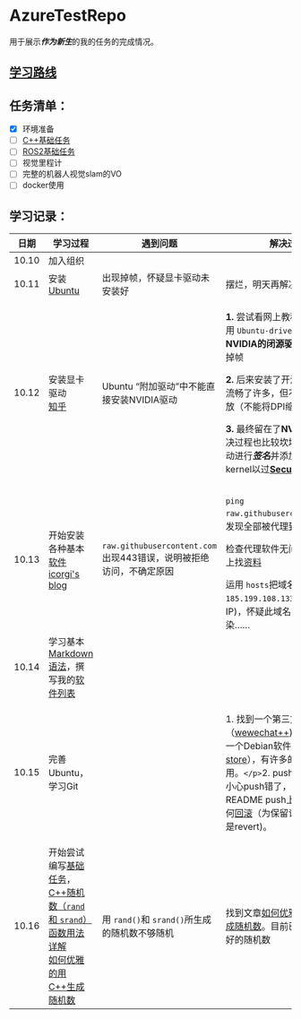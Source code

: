 # AzureTestRepo

用于展示***作为新生***的我的任务的完成情况。

## [学习路线](https://github.com/AzureSpace531/navigation_group/blob/main/%E5%AF%BC%E8%88%AA%E7%BB%84%E5%AD%A6%E4%B9%A0%E8%B7%AF%E7%BA%BF.md#c)

## 任务清单：

- [X] 环境准备
- [ ] [C++基础任务](https://github.com/AzureSpace531/navigation_group/blob/main/%E5%AF%BC%E8%88%AA%E7%BB%84%E6%8B%9B%E6%96%B0%E4%BB%BB%E5%8A%A1/basic_task/Cpp_task%E8%AE%B2%E8%A7%A3.md)
- [ ] [ROS2基础任务](https://github.com/AzureSpace531/navigation_group/tree/main/%E5%AF%BC%E8%88%AA%E7%BB%84%E6%8B%9B%E6%96%B0%E4%BB%BB%E5%8A%A1/ros2/%E5%9F%BA%E7%A1%80)
- [ ] 视觉里程计
- [ ] 完整的机器人视觉slam的VO
- [ ] docker使用

## 学习记录：

| 日期  | 学习过程                                                                                                                                                                                                                                        | 遇到问题                                                              | 解决过程                                                                                                                                                                                                                                                                                                                                                                                                                                                                                                                                                                                                                                                                                                                                                                                                                                                                    |
| ----- | ----------------------------------------------------------------------------------------------------------------------------------------------------------------------------------------------------------------------------------------------- | --------------------------------------------------------------------- | --------------------------------------------------------------------------------------------------------------------------------------------------------------------------------------------------------------------------------------------------------------------------------------------------------------------------------------------------------------------------------------------------------------------------------------------------------------------------------------------------------------------------------------------------------------------------------------------------------------------------------------------------------------------------------------------------------------------------------------------------------------------------------------------------------------------------------------------------------------------------- |
| 10.10 | 加入组织                                                                                                                                                                                                                                        |                                                                       |                                                                                                                                                                                                                                                                                                                                                                                                                                                                                                                                                                                                                                                                                                                                                                                                                                                                             |
| 10.11 | 安装[Ubuntu](https://ubuntu.com/download/desktop)                                                                                                                                                                                                  | 出现掉帧，怀疑显卡驱动未安装好                                        | 摆烂，明天再解决                                                                                                                                                                                                                                                                                                                                                                                                                                                                                                                                                                                                                                                                                                                                                                                                                                                            |
| 10.12 | 安装显卡驱动 <br>[知乎](https://zhuanlan.zhihu.com/p/308407850)                                                                                                                                                                                | Ubuntu “附加驱动”中不能直接安装NVIDIA驱动                           | <p>**1.** 尝试看网上教程安装驱动，用 ``Ubuntu-driver``安装了**NVIDIA的闭源驱动**，但仍然有掉帧 </p><p>**2.** 后来安装了开源的**X.Org**，流畅了许多，但不支持分数缩放（不能将DPI缩放到125%）</p><p>**3.** 最终留在了**NVIDIA官方**（解决过程也比较坎坷，还要对驱动进行***签名***并添加到grub kernel以过[**Secure Boot**](https://support.microsoft.com/en-us/windows/windows-11-and-secure-boot-a8ff1202-c0d9-42f5-940f-843abef64fad "强迫症，为了应付微软……")）</p>                                                                                                                                                                                                                                                                                                                                          |
| 10.13 | 开始安装各种基本[软件](./AppList.md) <br>[icorgi&#39;s blog](https://www.icorgi.cn/2022/04/10/412.html)                                                                                                                                           | ``raw.githubusercontent.com`` 出现443错误，说明被拒绝访问，不确定原因 | <p>``ping raw.githubusercontent.com``，发现全部被代理到 ``localhost``</p>检查代理软件无问题，开始网上找[资料](https://www.icorgi.cn/2022/04/10/412.html) </p>运用 ``hosts``把域名强行代理到 ``185.199.108.133``(真实映射的IP)，怀疑此域名被GFW污染……                                                                                                                                                                                                                                                                                                                                                                                                                                                                                                                                                                                                               |
| 10.14 | 学习基本[Markdown语法](https://markdown.com.cn)，撰写我的[软件列表](./AppList.md)                                                                                                                                                                     |                                                                       |                                                                                                                                                                                                                                                                                                                                                                                                                                                                                                                                                                                                                                                                                                                                                                                                                                                                             |
| 10.15 | 完善Ubuntu，学习Git                                                                                                                                                                                                                             |                                                                       | <p>1. 找到一个第三方的微信（[wewechat++](https://gitee.com/spark-community-works-collections/wewechat-plus-plus))，以及国内的一个Debian软件商店（[spark-store](https://spark-app.store/)），有许多的国产软件可用。`</p>`2. push日志的时候不小心push错了，把旧的README push上去了，学习如何[回滚](https://blog.csdn.net/qq_40032778/article/details/127236410#:~:text=gitlab%E8%BF%9C%E7%A8%8B%E5%BA%93%E4%BB%A3%E7%A0%81%E7%89%88%E6%9C%AC%E5%9B%9E%E6%BB%9A%E6%96%B9%E6%B3%95%201%20git%20log%20%E6%9F%A5%E7%9C%8B%E6%8F%90%E4%BA%A4%E5%8E%86%E5%8F%B2%EF%BC%8C%E6%89%BE%E5%87%BA%E8%A6%81%E5%9B%9E%E6%BB%9A%E5%88%B0%E7%9A%84%20commit-%20id%202,--hard%20commit-id%20%3A%E5%9B%9E%E6%BB%9A%E5%88%B0commit-id%203%20git%20reset%20--hard%20HEAD~3%EF%BC%9A%E5%B0%86%E6%9C%80%E8%BF%913%E6%AC%A1%E7%9A%84%E6%8F%90%E4%BA%A4%E5%9B%9E%E6%BB%9A)（为保留记录，我用的是revert)。 |
| 10.16 | 开始尝试编写[基础任务](./cpp_task/base_robot.cpp)，<br /> [C++随机数（`rand`和 `srand`）函数用法详解](http://c.biancheng.net/view/1352.html "不理想的生成方式")<br />[如何优雅的用C++生成随机数](https://zhuanlan.zhihu.com/p/442008589 "更随机的随机数") | 用 ``rand()``和 ``srand()``所生成的随机数不够随机                     | 找到文章[如何优雅的用C++生成随机数](https://zhuanlan.zhihu.com/p/442008589 "更随机的随机数")。目前已成功生成较好的随机数|
